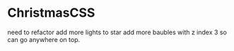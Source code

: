 # ChristmasCSS

need to refactor
add more lights to star
add more baubles with z index 3 so can go anywhere on top.
